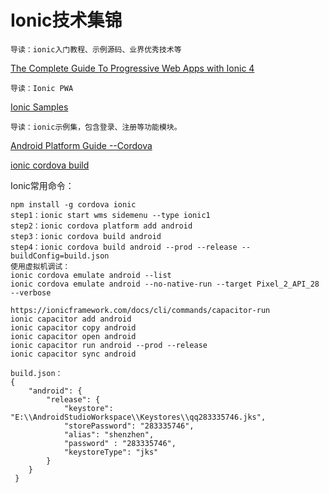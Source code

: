# Ionic技术集锦

```
导读：ionic入门教程、示例源码、业界优秀技术等
```

[The Complete Guide To Progressive Web Apps with Ionic 4](https://ionicthemes.com/tutorials/about/the-complete-guide-to-progressive-web-apps-with-ionic4)
```
导读：Ionic PWA
```

[Ionic Samples](https://github.com/qq283335746/IonicSamples)
```
导读：ionic示例集，包含登录、注册等功能模块。
```

[Android Platform Guide --Cordova](https://cordova.apache.org/docs/en/dev/guide/platforms/android/index.html)

[ionic cordova build](https://ionicframework.com/docs/cli/commands/cordova-build)

Ionic常用命令：
```
npm install -g cordova ionic
step1：ionic start wms sidemenu --type ionic1
step2：ionic cordova platform add android
step3：ionic cordova build android
step4：ionic cordova build android --prod --release --buildConfig=build.json
使用虚拟机调试：
ionic cordova emulate android --list
ionic cordova emulate android --no-native-run --target Pixel_2_API_28 --verbose

https://ionicframework.com/docs/cli/commands/capacitor-run
ionic capacitor add android
ionic capacitor copy android
ionic capacitor open android
ionic capacitor run android --prod --release
ionic capacitor sync android

build.json：
{
    "android": {
        "release": {
            "keystore": "E:\\AndroidStudioWorkspace\\Keystores\\qq283335746.jks",
            "storePassword": "283335746",
            "alias": "shenzhen",
            "password" : "283335746",
            "keystoreType": "jks"
        }
    }
 }
```

